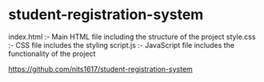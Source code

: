 # student-registration-system
index.html :- Main HTML file including the structure of the project
style.css :- CSS file includes the styling 
script.js :- JavaScript file includes the functionality of the project

https://github.com/nits1617/student-registration-system
